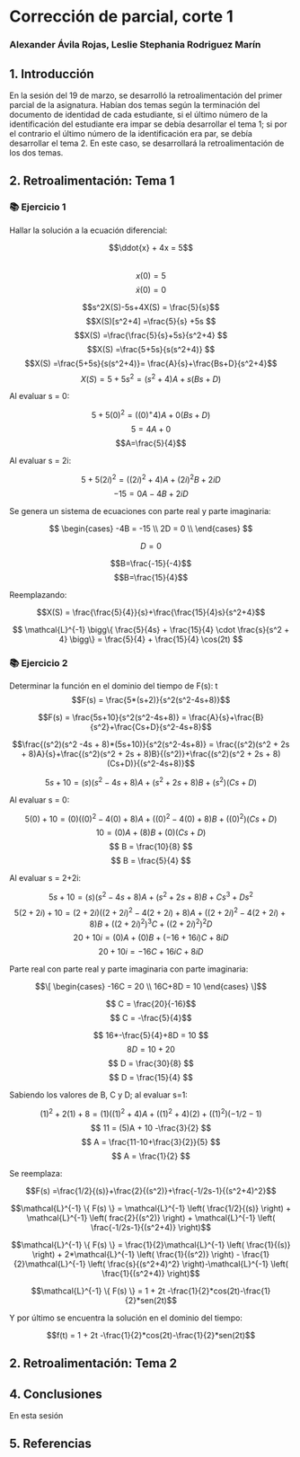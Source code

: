 # Corrección de parcial, corte 1
### Alexander Ávila Rojas, Leslie Stephania Rodriguez Marín
## 1. Introducción
En la sesión del 19 de marzo, se desarrolló la retroalimentación del primer parcial de la asignatura. Habían dos temas según la terminación del documento de identidad de cada estudiante, si el último número de la identificación del estudiante era impar se debía desarrollar el tema 1; si por el contrario el último número de la identificación era par, se debía desarrollar el tema 2. En este caso, se desarrollará la retroalimentación de los dos temas.
## 2. Retroalimentación: Tema 1
### 📚 Ejercicio 1
Hallar la solución a la ecuación diferencial:

$$\ddot{x} + 4x = 5$$    
$$x(0) = 5  $$
$$\dot{x}(0) = 0$$

$$s^2X(S)-5s+4X(S) = \frac{5}{s}$$
$$X(S)[s^2+4] =\frac{5}{s} +5s $$
$$X(S) =\frac{\frac{5}{s}+5s}{s^2+4} $$
$$X(S) =\frac{5+5s}{s(s^2+4)} $$
$$X(S) =\frac{5+5s}{s(s^2+4)}= \frac{A}{s}+\frac{Bs+D}{s^2+4}$$
$$X(S) =5+5s^2= (s^2+4)A + s(Bs+D)$$

Al evaluar s = 0:

$$5+5(0)^2=((0)^+4)A+ 0(Bs+D)$$
$$5=4A+0$$
$$A=\frac{5}{4}$$

Al evaluar s = 2i:

$$5+5(2i)^2=((2i)^2+4)A+ (2i)^2B+2iD$$
$$-15=0A-4B+2iD$$

Se genera un sistema de ecuaciones con parte real y parte imaginaria:

$$
\begin{cases}
-4B = -15 \\
2D = 0 \\
\end{cases}
$$

$$D=0$$

$$B=\frac{-15}{-4}$$
$$B=\frac{15}{4}$$

Reemplazando:

$$X(S) = \frac{\frac{5}{4}}{s}+\frac{\frac{15}{4}s}{s^2+4}$$

$$
\mathcal{L}^{-1} \bigg\{ \frac{5}{4s} + \frac{15}{4} \cdot \frac{s}{s^2 + 4} \bigg\} = \frac{5}{4} + \frac{15}{4} \cos(2t)
$$



### 📚 Ejercicio 2
Determinar la función en el dominio del tiempo de F(s):
t
$$F(s) = \frac{5*(s+2)}{s^2(s^2-4s+8)}$$

$$F(s) = \frac{5s+10}{s^2(s^2-4s+8)} = \frac{A}{s}+\frac{B}{s^2}+\frac{Cs+D}{s^2-4s+8}$$

$$\frac{(s^2)(s^2 -4s + 8)*(5s+10)}{s^2(s^2-4s+8)} = \frac{(s^2)(s^2 + 2s + 8)A}{s}+\frac{(s^2)(s^2 + 2s + 8)B}{(s^2)}+\frac{(s^2)(s^2 + 2s + 8)(Cs+D)}{(s^2-4s+8)}$$

$$5s+10 = (s)(s^2 -4s + 8)A + (s^2 + 2s + 8)B +(s^2)(Cs+D)$$

Al evaluar s = 0:

$$5(0)+10= (0)((0)^2-4(0)+8)A + ((0)^2-4(0)+8)B +((0)^2)(Cs+D)$$
$$ 10 = (0)A + (8)B +(0)(Cs+D) $$
$$ B =  \frac{10}{8} $$
$$ B = \frac{5}{4} $$

Al evaluar s = 2+2i:

$$5s+10 = (s)(s^2 -4s + 8)A + (s^2 + 2s + 8)B +Cs^3+Ds^2$$
$$5(2+2i)+10= (2+2i)((2+2i)^2-4(2+2i)+8)A + ((2+2i)^2-4(2+2i)+8)B +((2+2i)^2)^3C+((2+2i)^2)^2D$$
$$ 20+10i= (0)A + (0)B +(-16+16i)C+8iD $$
$$ 20+10i = -16C+16iC+8iD $$

Parte real con parte real y parte imaginaria con parte imaginaria:

$$\[
\begin{cases}
  -16C = 20 \\
  16C+8D = 10
\end{cases}
\]$$

$$ C = \frac{20}{-16}$$
$$ C = -\frac{5}{4}$$

$$ 16*-\frac{5}{4}+8D = 10 $$
$$ 8D = 10+20 $$
$$ D = \frac{30}{8} $$
$$ D = \frac{15}{4} $$

Sabiendo los valores de B, C y D; al evaluar s=1:

$$(1)^2 + 2(1) + 8= (1)((1)^2+4)A + ((1)^2+4)(2) +((1)^2)(-1/2-1)$$
$$ 11 = (5)A + 10 -\frac{3}{2} $$
$$ A =  \frac{11-10+\frac{3}{2}}{5} $$
$$ A = \frac{1}{2} $$

Se reemplaza:

$$F(s) =\frac{1/2}{(s)}+\frac{2}{(s^2)}+\frac{-1/2s-1}{(s^2+4)^2}$$

$$\mathcal{L}^{-1} \{ F(s) \} = \mathcal{L}^{-1} \left( \frac{1/2}{(s)} \right) + \mathcal{L}^{-1} \left( frac{2}{(s^2)} \right) + \mathcal{L}^{-1} \left( \frac{-1/2s-1}{(s^2+4)} \right)$$

$$\mathcal{L}^{-1} \{ F(s) \} = \frac{1}{2}\mathcal{L}^{-1} \left( \frac{1}{(s)} \right) + 2*\mathcal{L}^{-1} \left( \frac{1}{(s^2)} \right) - \frac{1}{2}\mathcal{L}^{-1} \left( \frac{s}{(s^2+4)^2} \right)-\mathcal{L}^{-1} \left( \frac{1}{(s^2+4)} \right)$$

$$\mathcal{L}^{-1} \{ F(s) \} = 1 + 2t -\frac{1}{2}*cos(2t)-\frac{1}{2}*sen(2t)$$

Y por último se encuentra la solución en el dominio del tiempo: 

$$f(t) =  1 + 2t -\frac{1}{2}*cos(2t)-\frac{1}{2}*sen(2t)$$
## 2. Retroalimentación: Tema 2
## 4. Conclusiones
En esta sesión 
## 5. Referencias

